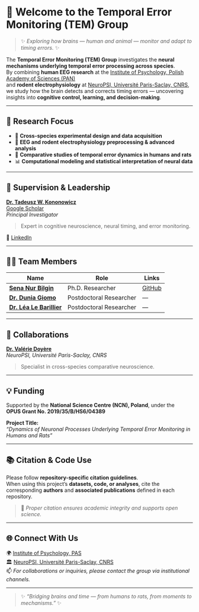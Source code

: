 # 👋 Welcome to the **Temporal Error Monitoring (TEM) Group**

> ✨ *Exploring how brains — human and animal — monitor and adapt to timing errors.* ✨  

The **Temporal Error Monitoring (TEM) Group** investigates the **neural mechanisms underlying temporal error processing across species**.  
By combining **human EEG research** at the [Institute of Psychology, Polish Academy of Sciences (PAN)](https://psych.pan.pl/en/)  
and **rodent electrophysiology** at [NeuroPSI, Université Paris-Saclay, CNRS](https://neuropsi.cnrs.fr/),  
we study how the brain detects and corrects timing errors — uncovering insights into **cognitive control, learning, and decision-making**.  

---

## 🔬 Research Focus  

- 🧩 **Cross-species experimental design and data acquisition**  
- 🧠 **EEG and rodent electrophysiology preprocessing & advanced analysis**  
- 🔄 **Comparative studies of temporal error dynamics in humans and rats**  
- 📊 **Computational modeling and statistical interpretation of neural data**  

---

## 🧠 Supervision & Leadership  

**[Dr. Tadeusz W. Kononowicz](https://neuropsi.cnrs.fr/annuaire/tadeuz-kononowicz/)**  
[Google Scholar](https://scholar.google.com/citations?user=HfkBE50AAAAJ&hl=en)  
*Principal Investigator*  
> Expert in cognitive neuroscience, neural timing, and error monitoring.  

🔗 [LinkedIn](https://www.linkedin.com/in/tadeusz-w-kononowicz-9960bb261/)  

---

## 👩‍🔬 Team Members  

| Name | Role | Links |
|------|------|-------|
| **[Sena Nur Bilgin](https://www.linkedin.com/in/sena-nur-bilgin/)** | Ph.D. Researcher | [GitHub](https://github.com/xenablgn) |
| **[Dr. Dunia Giomo](https://www.researchgate.net/profile/Dunia-Giomo)** | Postdoctoral Researcher | — |
| **[Dr. Léa Le Barillier](https://neuropsi.cnrs.fr/annuaire/lea-le-barillier/)** | Postdoctoral Researcher | — |

---

## 🤝 Collaborations  

**[Dr. Valérie Doyère](https://neuropsi.cnrs.fr/departements/cnn/equipe-valerie-doyere/)**  
*NeuroPSI, Université Paris-Saclay, CNRS*  
> Specialist in cross-species comparative neuroscience.  

---

## 💡 Funding  

Supported by the **National Science Centre (NCN), Poland**, under the  
**OPUS Grant No. 2019/35/B/HS6/04389**  

**Project Title:**  
*“Dynamics of Neuronal Processes Underlying Temporal Error Monitoring in Humans and Rats”*  

---

## 📚 Citation & Code Use  

Please follow **repository-specific citation guidelines**.  
When using this project’s **datasets, code, or analyses**, cite the corresponding **authors** and **associated publications** defined in each repository.  

> 📖 *Proper citation ensures academic integrity and supports open science.*  

---

## 🌐 Connect With Us  

🌍 [Institute of Psychology, PAS](https://psych.pan.pl/en/)  
🏛️ [NeuroPSI, Université Paris-Saclay, CNRS](https://neuropsi.cnrs.fr/)  
📫 *For collaborations or inquiries, please contact the group via institutional channels.*  

---

> ✨ *“Bridging brains and time — from humans to rats, from moments to mechanisms.”* ✨
